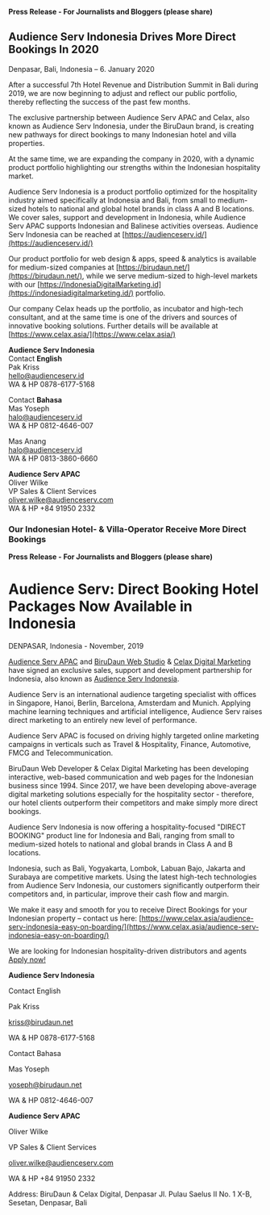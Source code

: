**Press Release - For Journalists and Bloggers (please share)**

## Audience Serv Indonesia Drives More Direct Bookings In 2020

Denpasar, Bali, Indonesia – 6. January 2020

After a successful 7th Hotel Revenue and Distribution Summit in Bali during 2019, we are now beginning to adjust and reflect our public portfolio, thereby reflecting the success of the past few months.

The exclusive partnership between Audience Serv APAC and Celax, also known as Audience Serv Indonesia, under the BiruDaun brand, is creating new pathways for direct bookings to many Indonesian hotel and villa properties.

At the same time, we are expanding the company in 2020, with a dynamic product portfolio highlighting our strengths within the Indonesian hospitality market.

Audience Serv Indonesia is a product portfolio optimized for the hospitality industry aimed specifically at Indonesia and Bali, from small to medium-sized hotels to national and global hotel brands in class A and B locations. We cover sales, support and development in Indonesia, while Audience Serv APAC supports Indonesian and Balinese activities overseas. Audience Serv Indonesia can be reached at [https://audienceserv.id/](https://audienceserv.id/)

Our product portfolio for web design & apps, speed & analytics is available for medium-sized companies at [https://birudaun.net/](https://birudaun.net/), while we serve medium-sized to high-level markets with our [https://IndonesiaDigitalMarketing.id](https://indonesiadigitalmarketing.id/) portfolio.

Our company Celax heads up the portfolio, as incubator and high-tech consultant, and at the same time is one of the drivers and sources of innovative booking solutions. Further details will be available at [https://www.celax.asia/](https://www.celax.asia/)

**Audience Serv Indonesia**  
Contact  **English**  
Pak Kriss  
[hello@audienceserv.id](mailto:hello@audienceserv.id)  
WA & HP 0878-6177-5168

Contact  **Bahasa**  
Mas Yoseph  
[halo@audienceserv.id](mailto:halo@audienceserv.id)  
WA & HP 0812-4646-007

Mas Anang  
[halo@audienceserv.id](mailto:halo@audienceserv.id)  
WA & HP 0813-3860-6660

**Audience Serv APAC**  
Oliver Wilke  
VP Sales & Client Services  
[oliver.wilke@audienceserv.com](mailto:oliver.wilke@audienceserv.com)  
WA & HP +84 91950 2332

### Our Indonesian Hotel- & Villa-Operator Receive More Direct Bookings




**Press Release - For Journalists and Bloggers (please share)**

# Audience Serv: Direct Booking Hotel Packages Now Available in Indonesia

DENPASAR, Indonesia - November, 2019

[Audience Serv APAC](https://www.audienceserv.asia/) and [BiruDaun Web Studio](https://birudaun.net/) &amp; [Celax Digital Marketing](https://www.celax.asia/) have signed an exclusive sales, support and development partnership for Indonesia, also known as [Audience Serv Indonesia](https://www.audienceserv.id/).

Audience Serv is an international audience targeting specialist with offices in Singapore, Hanoi,  Berlin,  Barcelona, Amsterdam and Munich. Applying machine learning techniques and artificial intelligence, Audience Serv raises direct marketing to an entirely new level of performance.

Audience Serv APAC is focused on driving highly targeted online marketing campaigns in verticals such as Travel &amp; Hospitality, Finance, Automotive, FMCG and Telecommunication.

BiruDaun Web Developer &amp; Celax Digital Marketing has been developing interactive, web-based communication and web pages for the Indonesian business since 1994. Since 2017, we have been developing above-average digital marketing solutions especially for the hospitality sector - therefore, our hotel clients outperform their competitors and make simply more direct bookings.

Audience Serv Indonesia is now offering a hospitality-focused &quot;DIRECT BOOKING&quot; product line for Indonesia and Bali, ranging from small to medium-sized hotels to national and global brands in Class A and B locations.

Indonesia, such as Bali, Yogyakarta, Lombok, Labuan Bajo, Jakarta and Surabaya are competitive markets. Using the latest high-tech technologies from Audience Serv Indonesia, our customers significantly outperform their competitors and, in particular, improve their cash flow and margin.

We make it easy and smooth for you to receive Direct Bookings for your Indonesian property – contact us here: [https://www.celax.asia/audience-serv-indonesia-easy-on-boarding/](https://www.celax.asia/audience-serv-indonesia-easy-on-boarding/)

We are looking for Indonesian hospitality-driven distributors and agents [Apply now!](https://www.celax.asia/contact/)

**Audience Serv Indonesia**

Contact English

Pak Kriss

[kriss@birudaun.net](mailto:kriss@birudaun.net)

WA &amp; HP 0878-6177-5168

Contact Bahasa

Mas Yoseph

[yoseph@birudaun.net](mailto:yoseph@birudaun.net)

WA &amp; HP 0812-4646-007

**Audience Serv APAC**

Oliver Wilke

VP Sales &amp; Client Services

[oliver.wilke@audienceserv.com](mailto:oliver.wilke@audienceserv.com)

WA &amp; HP +84 91950 2332


Address:
BiruDaun & Celax Digital, Denpasar
Jl. Pulau Saelus II No. 1 X-B, Sesetan, Denpasar, Bali

